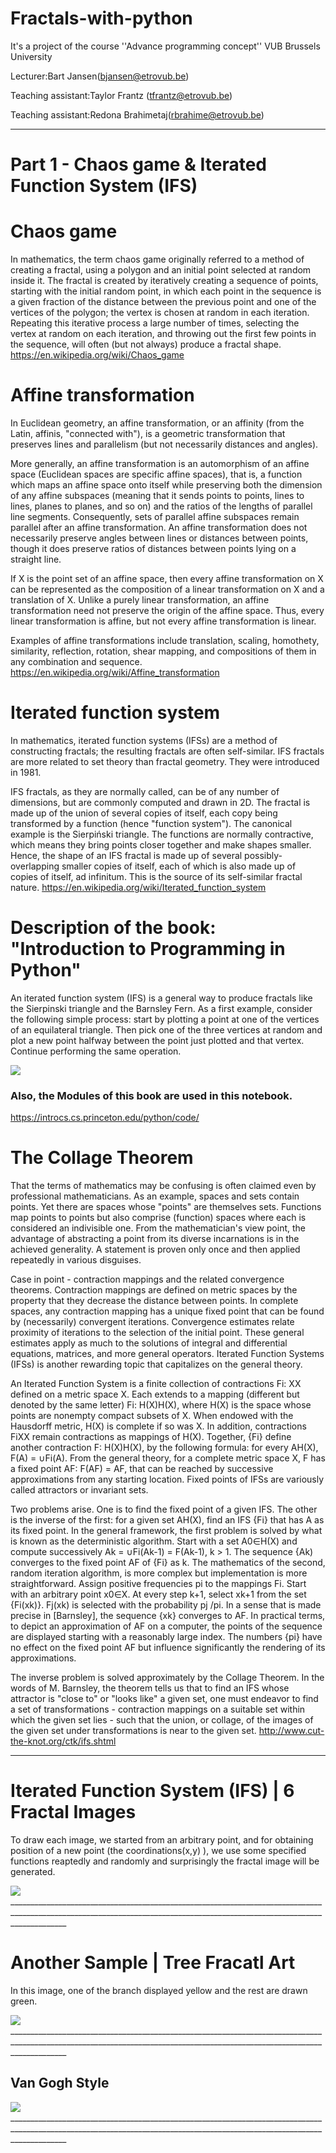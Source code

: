 # Fractals-with-python

It's a project of the course ''Advance programming concept'' VUB Brussels University 

Lecturer:Bart Jansen(bjansen@etrovub.be)

Teaching assistant:Taylor Frantz (tfrantz@etrovub.be)

Teaching assistant:Redona Brahimetaj(rbrahime@etrovub.be)

_________________________________________________________________________________________________

# Part 1 - Chaos game & Iterated Function System (IFS)

# Chaos game
In mathematics, the term chaos game originally referred to a method of creating a fractal, using a polygon and an initial point selected at random inside it. The fractal is created by iteratively creating a sequence of points, starting with the initial random point, in which each point in the sequence is a given fraction of the distance between the previous point and one of the vertices of the polygon; the vertex is chosen at random in each iteration. Repeating this iterative process a large number of times, selecting the vertex at random on each iteration, and throwing out the first few points in the sequence, will often (but not always) produce a fractal shape. https://en.wikipedia.org/wiki/Chaos_game

# Affine transformation
In Euclidean geometry, an affine transformation, or an affinity (from the Latin, affinis, "connected with"), is a geometric transformation that preserves lines and parallelism (but not necessarily distances and angles).

More generally, an affine transformation is an automorphism of an affine space (Euclidean spaces are specific affine spaces), that is, a function which maps an affine space onto itself while preserving both the dimension of any affine subspaces (meaning that it sends points to points, lines to lines, planes to planes, and so on) and the ratios of the lengths of parallel line segments. Consequently, sets of parallel affine subspaces remain parallel after an affine transformation. An affine transformation does not necessarily preserve angles between lines or distances between points, though it does preserve ratios of distances between points lying on a straight line.

If X is the point set of an affine space, then every affine transformation on X can be represented as the composition of a linear transformation on X and a translation of X. Unlike a purely linear transformation, an affine transformation need not preserve the origin of the affine space. Thus, every linear transformation is affine, but not every affine transformation is linear.

Examples of affine transformations include translation, scaling, homothety, similarity, reflection, rotation, shear mapping, and compositions of them in any combination and sequence. https://en.wikipedia.org/wiki/Affine_transformation

# Iterated function system
In mathematics, iterated function systems (IFSs) are a method of constructing fractals; the resulting fractals are often self-similar. IFS fractals are more related to set theory than fractal geometry. They were introduced in 1981.

IFS fractals, as they are normally called, can be of any number of dimensions, but are commonly computed and drawn in 2D. The fractal is made up of the union of several copies of itself, each copy being transformed by a function (hence "function system"). The canonical example is the Sierpiński triangle. The functions are normally contractive, which means they bring points closer together and make shapes smaller. Hence, the shape of an IFS fractal is made up of several possibly-overlapping smaller copies of itself, each of which is also made up of copies of itself, ad infinitum. This is the source of its self-similar fractal nature. https://en.wikipedia.org/wiki/Iterated_function_system

# Description of the book: "Introduction to Programming in Python"
An iterated function system (IFS) is a general way to produce fractals like the Sierpinski triangle and the Barnsley Fern. As a first example, consider the following simple process: start by plotting a point at one of the vertices of an equilateral triangle. Then pick one of the three vertices at random and plot a new point halfway between the point just plotted and that vertex. Continue performing the same operation.

<img src="https://github.com/SomayyehGholami/Fractals-with-python/blob/main/ChaosTiny.png"> 

### Also, the Modules of this book are used in this notebook.

https://introcs.cs.princeton.edu/python/code/

# The Collage Theorem
That the terms of mathematics may be confusing is often claimed even by professional mathematicians. As an example, spaces and sets contain points. Yet there are spaces whose "points" are themselves sets. Functions map points to points but also comprise (function) spaces where each is considered an indivisible one. From the mathematician's view point, the advantage of abstracting a point from its diverse incarnations is in the achieved generality. A statement is proven only once and then applied repeatedly in various disguises.

Case in point - contraction mappings and the related convergence theorems. Contraction mappings are defined on metric spaces by the property that they decrease the distance between points. In complete spaces, any contraction mapping has a unique fixed point that can be found by (necessarily) convergent iterations. Convergence estimates relate proximity of iterations to the selection of the initial point. These general estimates apply as much to the solutions of integral and differential equations, matrices, and more general operators. Iterated Function Systems (IFSs) is another rewarding topic that capitalizes on the general theory.

An Iterated Function System is a finite collection of contractions Fi: XX defined on a metric space X. Each extends to a mapping (different but denoted by the same letter) Fi: H(X)H(X), where H(X) is the space whose points are nonempty compact subsets of X. When endowed with the Hausdorff metric, H(X) is complete if so was X. In addition, contractions FiXX remain contractions as mappings of H(X). Together, {Fi} define another contraction F: H(X)H(X), by the following formula: for every AH(X), F(A) = ∪Fi(A). From the general theory, for a complete metric space X, F has a fixed point AF: F(AF) = AF, that can be reached by successive approximations from any starting location. Fixed points of IFSs are variously called attractors or invariant sets.

Two problems arise. One is to find the fixed point of a given IFS. The other is the inverse of the first: for a given set AH(X), find an IFS {Fi} that has A as its fixed point. In the general framework, the first problem is solved by what is known as the deterministic algorithm. Start with a set A0∈H(X) and compute successively Ak = ∪Fi(Ak-1) = F(Ak-1), k > 1. The sequence {Ak) converges to the fixed point AF of {Fi} as k. The mathematics of the second, random iteration algorithm, is more complex but implementation is more straightforward. Assign positive frequencies pi to the mappings Fi. Start with an arbitrary point x0∈X. At every step k+1, select xk+1 from the set {Fi(xk)}. Fj(xk) is selected with the probability pj /pi. In a sense that is made precise in [Barnsley], the sequence {xk} converges to AF. In practical terms, to depict an approximation of AF on a computer, the points of the sequence are displayed starting with a reasonably large index. The numbers {pi} have no effect on the fixed point AF but influence significantly the rendering of its approximations.

The inverse problem is solved approximately by the Collage Theorem. In the words of M. Barnsley, the theorem tells us that to find an IFS whose attractor is "close to" or "looks like" a given set, one must endeavor to find a set of transformations - contraction mappings on a suitable set within which the given set lies - such that the union, or collage, of the images of the given set under transformations is near to the given set. http://www.cut-the-knot.org/ctk/ifs.shtml

__________________________________________________________________________________________________________________________________________________________________________

# Iterated Function System (IFS) | 6 Fractal Images
To draw each image, we started from an arbitrary point, and for obtaining position of a new point (the coordinations(x,y) ), we use  some specified functions reaptedly and randomly and surprisingly the fractal image will be generated.

<img src="https://github.com/SomayyehGholami/Fractals-with-python/blob/main/gif101.gif"> 
__________________________________________________________________________________________________________________________________________________________________________

# Another Sample | Tree Fracatl Art
In this image, one of the branch displayed yellow and the rest are drawn green.

<img src="https://github.com/SomayyehGholami/Fractals-with-python/blob/main/gif201.gif"> 
__________________________________________________________________________________________________________________________________________________________________________

## Van Gogh Style

<img src="https://github.com/SomayyehGholami/Fractals-with-python/blob/main/gif401.gif"> 
__________________________________________________________________________________________________________________________________________________________________________







